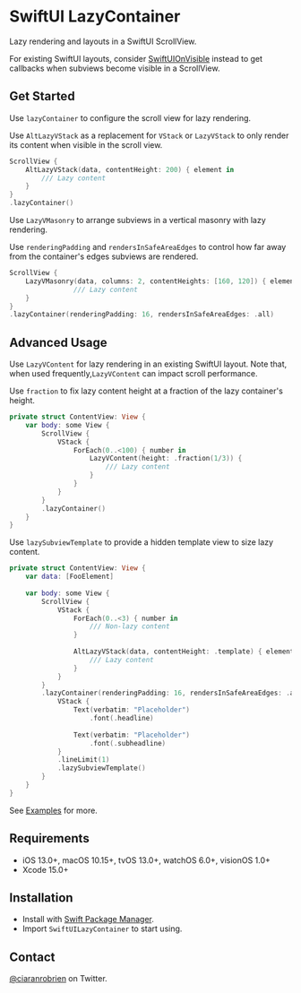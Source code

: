 # SwiftUI LazyContainer

Lazy rendering and layouts in a SwiftUI ScrollView.

For existing SwiftUI layouts, consider [SwiftUIOnVisible](https://github.com/ciaranrobrien/SwiftUIOnVisible) instead to get callbacks when subviews become visible in a ScrollView.

## Get Started

Use `lazyContainer` to configure the scroll view for lazy rendering.

Use `AltLazyVStack` as a replacement for `VStack` or `LazyVStack` to only render its content when visible in the scroll view.

```swift
ScrollView {
    AltLazyVStack(data, contentHeight: 200) { element in
        /// Lazy content
    }
}
.lazyContainer()
```

Use `LazyVMasonry` to arrange subviews in a vertical masonry with lazy rendering.

Use `renderingPadding` and `rendersInSafeAreaEdges` to control how far away from the container's edges subviews are rendered.

```swift
ScrollView {
    LazyVMasonry(data, columns: 2, contentHeights: [160, 120]) { element in
                /// Lazy content
    }
}
.lazyContainer(renderingPadding: 16, rendersInSafeAreaEdges: .all)
```

## Advanced Usage

Use `LazyVContent` for lazy rendering in an existing SwiftUI layout. Note that, when used frequently,`LazyVContent` can impact scroll performance.

Use `fraction` to fix lazy content height at a fraction of the lazy container's height.

```swift
private struct ContentView: View {
    var body: some View {
        ScrollView {
            VStack {
                ForEach(0..<100) { number in
                    LazyVContent(height: .fraction(1/3)) {
                        /// Lazy content
                    }
                }
            }
        }
        .lazyContainer()
    }
}
```

Use `lazySubviewTemplate` to provide a hidden template view to size lazy content.

```swift
private struct ContentView: View {
    var data: [FooElement]
    
    var body: some View {
        ScrollView {
            VStack {
                ForEach(0..<3) { number in
                    /// Non-lazy content
                }
                
                AltLazyVStack(data, contentHeight: .template) { element in
                    /// Lazy content
                }
            }
        }
        .lazyContainer(renderingPadding: 16, rendersInSafeAreaEdges: .all) {
            VStack {
                Text(verbatim: "Placeholder")
                    .font(.headline)
                
                Text(verbatim: "Placeholder")
                    .font(.subheadline)
            }
            .lineLimit(1)
            .lazySubviewTemplate()
        }
    }
}
```

See [Examples](/Sources/SwiftUILazyContainer/Examples/) for more.

## Requirements

* iOS 13.0+, macOS 10.15+, tvOS 13.0+, watchOS 6.0+, visionOS 1.0+
* Xcode 15.0+

## Installation

* Install with [Swift Package Manager](https://developer.apple.com/documentation/xcode/adding_package_dependencies_to_your_app).
* Import `SwiftUILazyContainer` to start using.

## Contact

[@ciaranrobrien](https://twitter.com/ciaranrobrien) on Twitter.
